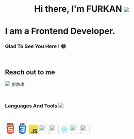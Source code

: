 <h1 align="center">Hi there, I'm FURKAN <img src = "https://raw.githubusercontent.com/MartinHeinz/MartinHeinz/master/wave.gif" width = 35px> </h1>

# I am a Frontend Developer.

### Glad To See You Here ! :smile:
<br />

## Reach out to me
<img width="22" src="https://unpkg.com/simple-icons@v6/icons/github.svg" align="left"/>[github]

<br />

### Languages And Tools <img src = "https://media2.giphy.com/media/QssGEmpkyEOhBCb7e1/giphy.gif?cid=ecf05e47a0n3gi1bfqntqmob8g9aid1oyj2wr3ds3mg700bl&rid=giphy.gif" width = 30px>
<br/>
<p align="left">
<img src="https://raw.githubusercontent.com/github/explore/80688e429a7d4ef2fca1e82350fe8e3517d3494d/topics/html/html.png"
width="35" height="35">
<img src="https://raw.githubusercontent.com/github/explore/80688e429a7d4ef2fca1e82350fe8e3517d3494d/topics/css/css.png"
width="35" height="35">
<img src="https://raw.githubusercontent.com/github/explore/80688e429a7d4ef2fca1e82350fe8e3517d3494d/topics/javascript/javascript.png" width="30" height="30">
<img src="https://raw.githubusercontent.com/rahulbanerjee26/githubAboutMeGenerator/main/icons/firebase.svg"
width="30" height="30">
<img src="https://raw.githubusercontent.com/rahulbanerjee26/githubAboutMeGenerator/main/icons/bootstrap.svg"
width="30" height="30">
<img src="https://raw.githubusercontent.com/github/explore/80688e429a7d4ef2fca1e82350fe8e3517d3494d/topics/react/react.png"
width="30" height="30">
<img src="https://git-scm.com/images/logos/downloads/Git-Icon-1788C.png" width="30" height="30">
<img src="https://play-lh.googleusercontent.com/PCpXdqvUWfCW1mXhH1Y_98yBpgsWxuTSTofy3NGMo9yBTATDyzVkqU580bfSln50bFU" width="30" height="30">
</p>
  
[github]: https://github.com/FURKAN-tas

